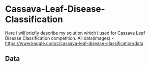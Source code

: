 # Cassava-Leaf-Disease-Classification

Here i will briefly describe my solution which i used for Cassava Leaf Disease Classification competition.
All data(images) - https://www.kaggle.com/c/cassava-leaf-disease-classification/data

## Data
